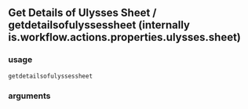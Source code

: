 
## Get Details of Ulysses Sheet / getdetailsofulyssessheet (internally is.workflow.actions.properties.ulysses.sheet)

### usage
`getdetailsofulyssessheet `

### arguments


